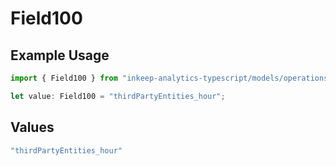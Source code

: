 # Field100

## Example Usage

```typescript
import { Field100 } from "inkeep-analytics-typescript/models/operations";

let value: Field100 = "thirdPartyEntities_hour";
```

## Values

```typescript
"thirdPartyEntities_hour"
```
